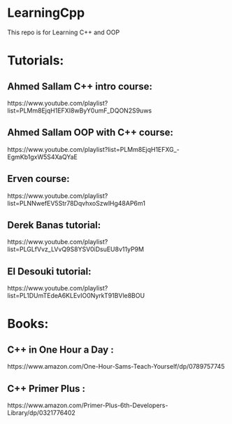 # LearningCpp
This repo is for Learning C++ and OOP

# Tutorials:

<h2> Ahmed Sallam C++ intro course: </h2>
<p> https://www.youtube.com/playlist?list=PLMm8EjqH1EFXI8wByY0umF_DQON2S9uws </p>
<h2> Ahmed Sallam OOP with C++ course: </h2>
<p> https://www.youtube.com/playlist?list=PLMm8EjqH1EFXG_-EgmKb1gxW5S4XaQYaE </p>
<h2> Erven course: </h2>
<p>https://www.youtube.com/playlist?list=PLNNwefEV5Str78DqvhxoSzwlHg48AP6m1</p>
<h2> Derek Banas tutorial: </h2>
<p>https://www.youtube.com/playlist?list=PLGLfVvz_LVvQ9S8YSV0iDsuEU8v11yP9M</p>
<h2> El Desouki tutorial: </h2>
<p>https://www.youtube.com/playlist?list=PL1DUmTEdeA6KLEvIO0NyrkT91BVle8BOU</p>

# Books: 
<h2>C++ in One Hour a Day :</h2>
<p>https://www.amazon.com/One-Hour-Sams-Teach-Yourself/dp/0789757745</p>

<h2>C++ Primer Plus :</h2>
<p>https://www.amazon.com/Primer-Plus-6th-Developers-Library/dp/0321776402</p>
